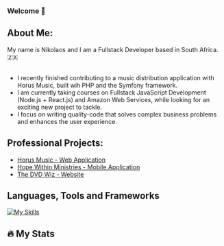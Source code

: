 ### Welcome 👋

## About Me:

My name is Nikolaos and I am a Fullstack Developer based in South Africa. 🇿🇦 <br><br>

* I recently finished contributing to a music distribution application with Horus Music, built wih PHP and the Symfony framework.<br>
* I am currently taking courses on Fullstack JavaScript Development (Node.js + React.js) and Amazon Web Services,
while looking for an exciting new project to tackle.<br>
* I focus on writing quality-code that solves complex business problems and enhances the user experience.<br>

## Professional Projects:
* [Horus Music - Web Application](https://mmaz.myclientzone.com)
* [Hope Within Ministries - Mobile Application](https://play.google.com/store/apps/details?id=com.hopewithinministries.hopewithin)
* [The DVD Wiz - Website](http://dvdwiz.co.za)

## Languages, Tools and Frameworks

[![My Skills](https://skillicons.dev/icons?i=php,symfony,js,nodejs,jquery,react,python,flask,java,kotlin,html,css,mysql,mongodb,firebase,linux,github,docker,aws)](https://skillicons.dev)

## :fire: My Stats

